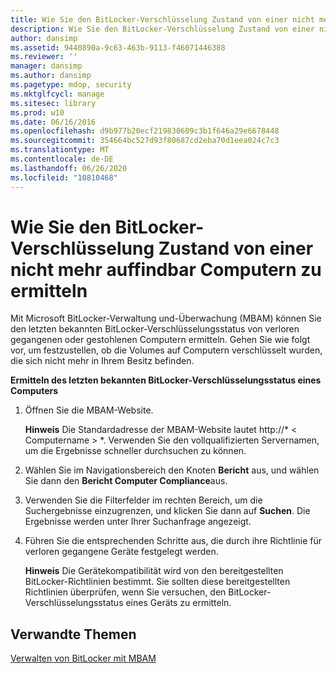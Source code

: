 ```yaml
---
title: Wie Sie den BitLocker-Verschlüsselung Zustand von einer nicht mehr auffindbar Computern zu ermitteln
description: Wie Sie den BitLocker-Verschlüsselung Zustand von einer nicht mehr auffindbar Computern zu ermitteln
author: dansimp
ms.assetid: 9440890a-9c63-463b-9113-f46071446388
ms.reviewer: ''
manager: dansimp
ms.author: dansimp
ms.pagetype: mdop, security
ms.mktglfcycl: manage
ms.sitesec: library
ms.prod: w10
ms.date: 06/16/2016
ms.openlocfilehash: d9b977b20ecf219830609c3b1f646a29e6678448
ms.sourcegitcommit: 354664bc527d93f80687cd2eba70d1eea024c7c3
ms.translationtype: MT
ms.contentlocale: de-DE
ms.lasthandoff: 06/26/2020
ms.locfileid: "10810468"
---
```

# Wie Sie den BitLocker-Verschlüsselung Zustand von einer nicht mehr auffindbar Computern zu ermitteln


Mit Microsoft BitLocker-Verwaltung und-Überwachung (MBAM) können Sie den letzten bekannten BitLocker-Verschlüsselungsstatus von verloren gegangenen oder gestohlenen Computern ermitteln. Gehen Sie wie folgt vor, um festzustellen, ob die Volumes auf Computern verschlüsselt wurden, die sich nicht mehr in Ihrem Besitz befinden.

**Ermitteln des letzten bekannten BitLocker-Verschlüsselungsstatus eines Computers**

1.  Öffnen Sie die MBAM-Website.

    **Hinweis**  Die Standardadresse der MBAM-Website lautet http://* &lt; Computername &gt; *. Verwenden Sie den vollqualifizierten Servernamen, um die Ergebnisse schneller durchsuchen zu können.

     

2.  Wählen Sie im Navigationsbereich den Knoten **Bericht** aus, und wählen Sie dann den **Bericht Computer Compliance**aus.

3.  Verwenden Sie die Filterfelder im rechten Bereich, um die Suchergebnisse einzugrenzen, und klicken Sie dann auf **Suchen**. Die Ergebnisse werden unter Ihrer Suchanfrage angezeigt.

4.  Führen Sie die entsprechenden Schritte aus, die durch ihre Richtlinie für verloren gegangene Geräte festgelegt werden.

    **Hinweis**  Die Gerätekompatibilität wird von den bereitgestellten BitLocker-Richtlinien bestimmt. Sie sollten diese bereitgestellten Richtlinien überprüfen, wenn Sie versuchen, den BitLocker-Verschlüsselungsstatus eines Geräts zu ermitteln.

     

## Verwandte Themen


[Verwalten von BitLocker mit MBAM](performing-bitlocker-management-with-mbam.md)

 

 





